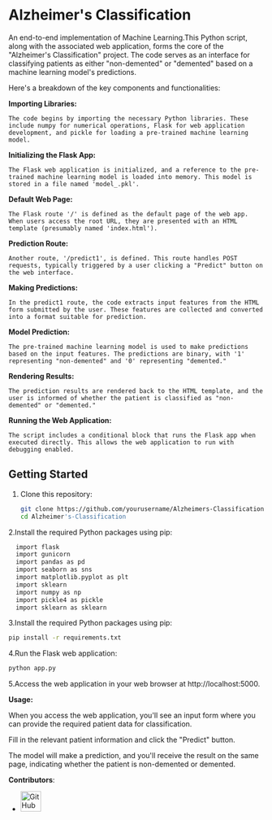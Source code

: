 # Alzheimer's Classification
An end-to-end implementation of Machine Learning.This Python script, along with the associated web application, forms the core of the "Alzheimer's Classification" project. The code serves as an interface for classifying patients as either "non-demented" or "demented" based on a machine learning model's predictions.

Here's a breakdown of the key components and functionalities:

**Importing Libraries:**

```
The code begins by importing the necessary Python libraries. These include numpy for numerical operations, Flask for web application development, and pickle for loading a pre-trained machine learning model.
```
**Initializing the Flask App:**
```
The Flask web application is initialized, and a reference to the pre-trained machine learning model is loaded into memory. This model is stored in a file named 'model_.pkl'.
```
**Default Web Page:**
```
The Flask route '/' is defined as the default page of the web app. When users access the root URL, they are presented with an HTML template (presumably named 'index.html').
```
**Prediction Route:**
```
Another route, '/predict1', is defined. This route handles POST requests, typically triggered by a user clicking a "Predict" button on the web interface.
```
**Making Predictions:**
```
In the predict1 route, the code extracts input features from the HTML form submitted by the user. These features are collected and converted into a format suitable for prediction.
```
**Model Prediction:**
```
The pre-trained machine learning model is used to make predictions based on the input features. The predictions are binary, with '1' representing "non-demented" and '0' representing "demented."
```
**Rendering Results:**
```
The prediction results are rendered back to the HTML template, and the user is informed of whether the patient is classified as "non-demented" or "demented."
```
**Running the Web Application:**
```
The script includes a conditional block that runs the Flask app when executed directly. This allows the web application to run with debugging enabled.
```
## Getting Started
1. Clone this repository:
   ```bash
   git clone https://github.com/yourusername/Alzheimers-Classification.git
   cd Alzheimer's-Classification
2.Install the required Python packages using pip:
```bash
  import flask
  import gunicorn
  import pandas as pd
  import seaborn as sns
  import matplotlib.pyplot as plt
  import sklearn
  import numpy as np
  import pickle4 as pickle
  import sklearn as sklearn
```
3.Install the required Python packages using pip:

```bash
pip install -r requirements.txt
```
4.Run the Flask web application:
```bash
python app.py
```
5.Access the web application in your web browser at http://localhost:5000.

**Usage:**


When you access the web application, you'll see an input form where you can provide the required patient data for classification.

Fill in the relevant patient information and click the "Predict" button.

The model will make a prediction, and you'll receive the result on the same page, indicating whether the patient is non-demented or demented.

**Contributors**:
- [<img src="https://avatars.githubusercontent.com/u/91361858?v=4" width="40" height="40" alt="GitHub Icon">](https://github.com/SrSurajithPranav)
